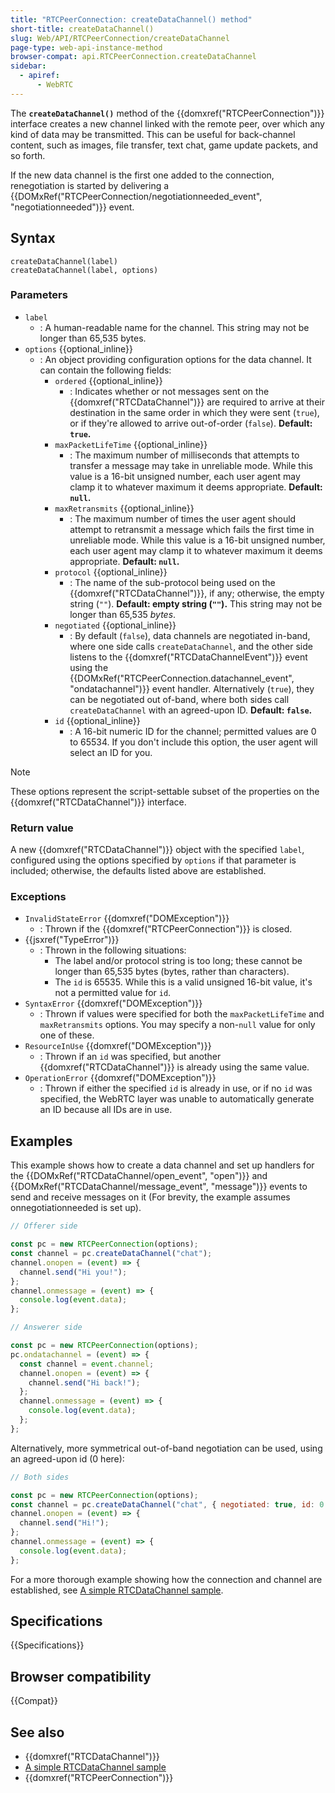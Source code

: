 ```yaml
---
title: "RTCPeerConnection: createDataChannel() method"
short-title: createDataChannel()
slug: Web/API/RTCPeerConnection/createDataChannel
page-type: web-api-instance-method
browser-compat: api.RTCPeerConnection.createDataChannel
sidebar:
  - apiref:
      - WebRTC
---
```


The **`createDataChannel()`** method of the {{domxref("RTCPeerConnection")}} interface creates a new channel linked with the remote peer, over which any kind of data may be transmitted.
This can be useful for back-channel content, such as images, file transfer, text chat, game update packets, and so forth.

If the new data channel is the first one added to the connection, renegotiation is started by delivering a {{DOMxRef("RTCPeerConnection/negotiationneeded_event", "negotiationneeded")}} event.

## Syntax

```js-nolint
createDataChannel(label)
createDataChannel(label, options)
```

### Parameters

- `label`
  - : A human-readable name for the channel.
    This string may not be longer than 65,535 bytes.
- `options` {{optional_inline}}
  - : An object providing configuration options for the data channel.
    It can contain the following fields:
    - `ordered` {{optional_inline}}
      - : Indicates whether or not messages sent on the {{domxref("RTCDataChannel")}} are required to arrive at their destination in the same order in which they were sent (`true`), or if they're allowed to arrive out-of-order (`false`).
        **Default: `true`.**
    - `maxPacketLifeTime` {{optional_inline}}
      - : The maximum number of milliseconds that attempts to transfer a message may take in unreliable mode.
        While this value is a 16-bit unsigned number, each user agent may clamp it to whatever maximum it deems appropriate.
        **Default: `null`.**
    - `maxRetransmits` {{optional_inline}}
      - : The maximum number of times
        the user agent should attempt to retransmit a message which fails the first time in unreliable mode.
        While this value is a 16-bit unsigned number, each user agent may clamp it to whatever maximum it deems appropriate.
        **Default: `null`.**
    - `protocol` {{optional_inline}}
      - : The name of the sub-protocol being used on the {{domxref("RTCDataChannel")}}, if any;
        otherwise, the empty string (`""`).
        **Default: empty string (`""`).**
        This string may not be longer than 65,535 _bytes_.
    - `negotiated` {{optional_inline}}
      - : By default (`false`), data channels are negotiated in-band, where one side calls `createDataChannel`, and the other side listens to the {{domxref("RTCDataChannelEvent")}} event using the {{DOMxRef("RTCPeerConnection.datachannel_event", "ondatachannel")}} event handler.
        Alternatively (`true`), they can be negotiated out of-band, where both sides call `createDataChannel` with an agreed-upon ID.
        **Default: `false`.**
    - `id` {{optional_inline}}
      - : A 16-bit numeric ID for the channel;
        permitted values are 0 to 65534.
        If you don't include this option, the user agent will select an ID for you.

> [!NOTE]
> These options represent the script-settable subset of the properties on the {{domxref("RTCDataChannel")}} interface.

### Return value

A new {{domxref("RTCDataChannel")}} object with the specified `label`, configured using the options specified by `options` if that parameter is included; otherwise, the defaults listed above are established.

### Exceptions

- `InvalidStateError` {{domxref("DOMException")}}
  - : Thrown if the {{domxref("RTCPeerConnection")}} is closed.
- {{jsxref("TypeError")}}
  - : Thrown in the following situations:
    - The label and/or protocol string is too long; these cannot be longer than 65,535 bytes (bytes, rather than characters).
    - The `id` is 65535. While this is a valid unsigned 16-bit value, it's not a permitted value for `id`.
- `SyntaxError` {{domxref("DOMException")}}
  - : Thrown if values were specified for both the `maxPacketLifeTime` and `maxRetransmits` options.
    You may specify a non-`null` value for only one of these.
- `ResourceInUse` {{domxref("DOMException")}}
  - : Thrown if an `id` was specified, but another {{domxref("RTCDataChannel")}} is already using the same value.
- `OperationError` {{domxref("DOMException")}}
  - : Thrown if either the specified `id` is already in use, or if no `id` was specified, the WebRTC layer was unable to automatically generate an ID because all IDs are in use.

## Examples

This example shows how to create a data channel and set up handlers for the {{DOMxRef("RTCDataChannel/open_event", "open")}} and {{DOMxRef("RTCDataChannel/message_event", "message")}} events to send and receive messages on it (For brevity, the example assumes onnegotiationneeded is set up).

```js
// Offerer side

const pc = new RTCPeerConnection(options);
const channel = pc.createDataChannel("chat");
channel.onopen = (event) => {
  channel.send("Hi you!");
};
channel.onmessage = (event) => {
  console.log(event.data);
};
```

```js
// Answerer side

const pc = new RTCPeerConnection(options);
pc.ondatachannel = (event) => {
  const channel = event.channel;
  channel.onopen = (event) => {
    channel.send("Hi back!");
  };
  channel.onmessage = (event) => {
    console.log(event.data);
  };
};
```

Alternatively, more symmetrical out-of-band negotiation can be used, using an agreed-upon id (0 here):

```js
// Both sides

const pc = new RTCPeerConnection(options);
const channel = pc.createDataChannel("chat", { negotiated: true, id: 0 });
channel.onopen = (event) => {
  channel.send("Hi!");
};
channel.onmessage = (event) => {
  console.log(event.data);
};
```

For a more thorough example showing how the connection and channel are established, see [A simple RTCDataChannel sample](/en-US/docs/Web/API/WebRTC_API/Simple_RTCDataChannel_sample).

## Specifications

{{Specifications}}

## Browser compatibility

{{Compat}}

## See also

- {{domxref("RTCDataChannel")}}
- [A simple RTCDataChannel sample](/en-US/docs/Web/API/WebRTC_API/Simple_RTCDataChannel_sample)
- {{domxref("RTCPeerConnection")}}

